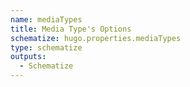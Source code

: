 ```yaml
---
name: mediaTypes
title: Media Type's Options
schematize: hugo.properties.mediaTypes
type: schematize
outputs:
  - Schematize
---
```

